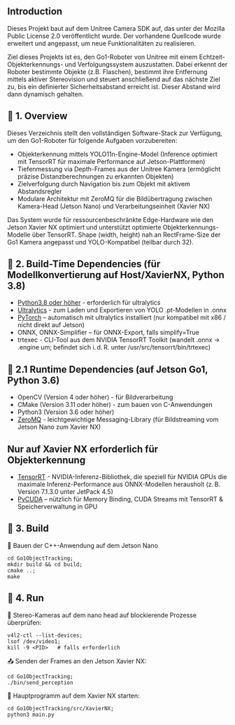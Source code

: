 Introduction
---

Dieses Projekt baut auf dem Unitree Camera SDK auf, das unter der Mozilla Public License 2.0 veröffentlicht wurde. Der vorhandene Quellcode wurde erweitert und angepasst, um neue Funktionalitäten zu realisieren.

Ziel dieses Projekts ist es, den Go1-Roboter von Unitree mit einem Echtzeit-Objekterkennungs- und Verfolgungssystem auszustatten. Dabei erkennt der Roboter bestimmte Objekte (z.B. Flaschen), bestimmt ihre Entfernung mittels aktiver Stereovision und steuert anschließend auf das nächste Ziel zu, bis ein definierter Sicherheitsabstand erreicht ist. Dieser Abstand wird dann dynamisch gehalten.

🧭 1. Overview
---

Dieses Verzeichnis stellt den vollständigen Software-Stack zur Verfügung, um den Go1-Roboter für folgende Aufgaben vorzubereiten:

- Objekterkennung mittels YOLO11n-Engine-Model (Inference optimiert mit TensorRT für maximale Performance auf Jetson-Plattformen)
- Tiefenmessung via Depth-Frames aus der Unitree Kamera (ermöglicht präzise Distanzberechnungen zu erkannten Objekten)
- Zielverfolgung durch Navigation bis zum Objekt mit aktivem Abstandsregler
- Modulare Architektur mit ZeroMQ für die Bildübertragung zwischen Kamera-Head (Jetson Nano) und Verarbeitungseinheit (Xavier NX)

Das System wurde für ressourcenbeschränkte Edge-Hardware wie den Jetson Xavier NX optimiert und unterstützt optimierte Objekterkennungs-Modelle über TensorRT. Shape (width, height) nah an RectFrame-Size der Go1 Kamera angepasst und YOLO-Kompatibel (teilbar durch 32).

🔧 2. Build-Time Dependencies (für Modellkonvertierung auf Host/XavierNX, Python 3.8)
---

- [Python3.8 oder höher](https://linuxize.com/post/how-to-install-python-3-8-on-ubuntu-18-04/) - erforderlich für ultralytics
- [Ultralytics](https://docs.ultralytics.com/de/quickstart/) - zum Laden und Exportieren von YOLO .pt-Modellen in .onnx
- [PyTorch](https://docs.ultralytics.com/de/guides/nvidia-jetson/#install-pytorch-and-torchvision) – automatisch mit ultralytics installiert (nur kompatibel mit x86 / nicht direkt auf Jetson)
- ONNX, ONNX-Simplifier – für ONNX-Export, falls simplify=True
- trtexec - CLI-Tool aus dem NVIDIA TensorRT Toolkit (wandelt .onnx → .engine um; befindet sich i. d. R. unter /usr/src/tensorrt/bin/trtexec)

🚀 2.1 Runtime Dependencies (auf Jetson Go1, Python 3.6)
---

- OpenCV (Version 4 oder höher) - für Bildverarbeitung
- CMake (Version 3.11 oder höher) - zum bauen von C-Anwendungen
- Python3 (Version 3.6 oder höher)
- [ZeroMQ](https://zeromq.org/get-started/) - leichtgewichtige Messaging-Library (für Bildstreaming vom Jetson Nano zum Xavier NX)
  
Nur auf Xavier NX erforderlich für Objekterkennung
---

- [TensorRT](https://developer.nvidia.com/tensorrt) - NVIDIA-Inferenz-Bibliothek, die speziell für NVIDIA GPUs die maximale Inferenz-Performance aus ONNX-Modellen herausholt (z. B. Version 7.1.3.0 unter JetPack 4.5)
- [PyCUDA](https://wiki.tiker.net/PyCuda/Installation/Linux/) – nützlich für Memory Binding, CUDA Streams mit TensorRT & Speicherverwaltung in GPU

📁 3. Build 
---

🔨 Bauen der C++-Anwendung auf dem Jetson Nano
```
cd Go1ObjectTracking;
mkdir build && cd build;
cmake ..;
make
```

🚀 4. Run 
---

🎥 Stereo-Kameras auf dem nano head auf blockierende Prozesse überprüfen:
```
v4l2-ctl --list-devices;
lsof /dev/video1;
kill -9 <PID>   # falls erforderlich
```

📤 Senden der Frames an den Jetson Xavier NX:
```
cd Go1ObjectTracking; 
./bin/send_perception
```

🏁 Hauptprogramm auf dem Xavier NX starten:
```
cd Go1ObjectTracking/src/XavierNX; 
python3 main.py
```
